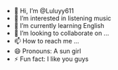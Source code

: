 - 👋 Hi, I’m @Luluyy611
- 👀 I’m interested in listening music
- 🌱 I’m currently learning English
- 💞️ I’m looking to collaborate on ...
- 📫 How to reach me ...
- 😄 Pronouns: A sun girl
- ⚡ Fun fact: I like you guys

<!---
Luluyy611/Luluyy611 is a ✨ special ✨ repository because its `README.md` (this file) appears on your GitHub profile.
You can click the Preview link to take a look at your changes.
--->
